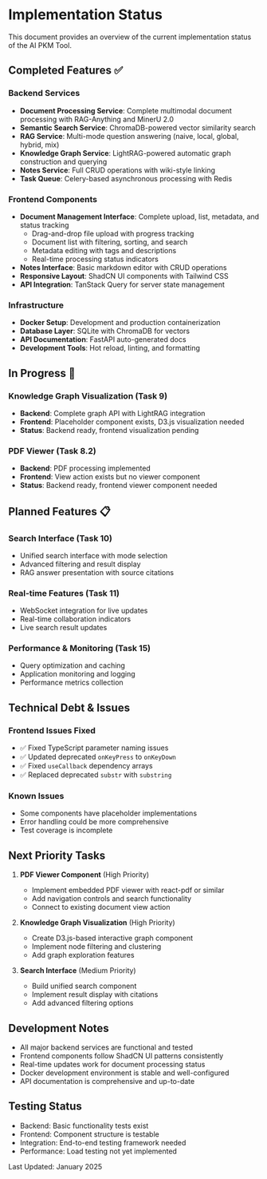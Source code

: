 # Implementation Status

This document provides an overview of the current implementation status of the AI PKM Tool.

## Completed Features ✅

### Backend Services
- **Document Processing Service**: Complete multimodal document processing with RAG-Anything and MinerU 2.0
- **Semantic Search Service**: ChromaDB-powered vector similarity search
- **RAG Service**: Multi-mode question answering (naive, local, global, hybrid, mix)
- **Knowledge Graph Service**: LightRAG-powered automatic graph construction and querying
- **Notes Service**: Full CRUD operations with wiki-style linking
- **Task Queue**: Celery-based asynchronous processing with Redis

### Frontend Components
- **Document Management Interface**: Complete upload, list, metadata, and status tracking
  - Drag-and-drop file upload with progress tracking
  - Document list with filtering, sorting, and search
  - Metadata editing with tags and descriptions
  - Real-time processing status indicators
- **Notes Interface**: Basic markdown editor with CRUD operations
- **Responsive Layout**: ShadCN UI components with Tailwind CSS
- **API Integration**: TanStack Query for server state management

### Infrastructure
- **Docker Setup**: Development and production containerization
- **Database Layer**: SQLite with ChromaDB for vectors
- **API Documentation**: FastAPI auto-generated docs
- **Development Tools**: Hot reload, linting, and formatting

## In Progress 🚧

### Knowledge Graph Visualization (Task 9)
- **Backend**: Complete graph API with LightRAG integration
- **Frontend**: Placeholder component exists, D3.js visualization needed
- **Status**: Backend ready, frontend visualization pending

### PDF Viewer (Task 8.2)
- **Backend**: PDF processing implemented
- **Frontend**: View action exists but no viewer component
- **Status**: Backend ready, frontend viewer component needed

## Planned Features 📋

### Search Interface (Task 10)
- Unified search interface with mode selection
- Advanced filtering and result display
- RAG answer presentation with source citations

### Real-time Features (Task 11)
- WebSocket integration for live updates
- Real-time collaboration indicators
- Live search result updates

### Performance & Monitoring (Task 15)
- Query optimization and caching
- Application monitoring and logging
- Performance metrics collection

## Technical Debt & Issues

### Frontend Issues Fixed
- ✅ Fixed TypeScript parameter naming issues
- ✅ Updated deprecated `onKeyPress` to `onKeyDown`
- ✅ Fixed `useCallback` dependency arrays
- ✅ Replaced deprecated `substr` with `substring`

### Known Issues
- Some components have placeholder implementations
- Error handling could be more comprehensive
- Test coverage is incomplete

## Next Priority Tasks

1. **PDF Viewer Component** (High Priority)
   - Implement embedded PDF viewer with react-pdf or similar
   - Add navigation controls and search functionality
   - Connect to existing document view action

2. **Knowledge Graph Visualization** (High Priority)
   - Create D3.js-based interactive graph component
   - Implement node filtering and clustering
   - Add graph exploration features

3. **Search Interface** (Medium Priority)
   - Build unified search component
   - Implement result display with citations
   - Add advanced filtering options

## Development Notes

- All major backend services are functional and tested
- Frontend components follow ShadCN UI patterns consistently
- Real-time updates work for document processing status
- Docker development environment is stable and well-configured
- API documentation is comprehensive and up-to-date

## Testing Status

- Backend: Basic functionality tests exist
- Frontend: Component structure is testable
- Integration: End-to-end testing framework needed
- Performance: Load testing not yet implemented

Last Updated: January 2025